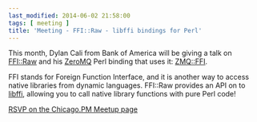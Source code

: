 ```yaml
---
last_modified: 2014-06-02 21:58:00
tags: [ meeting ]
title: 'Meeting - FFI::Raw - libffi bindings for Perl'
---
```


This month, Dylan Cali from Bank of America will be giving a talk on
[FFI::Raw](https://metacpan.org/pod/FFI::Raw) and his
[ZeroMQ](http://zeromq.org) Perl binding that uses it:
[ZMQ::FFI](https://metacpan.org/pod/ZMQ::FFI).

FFI stands for Foreign Function Interface, and it is another way to access
native libraries from dynamic languages. FFI::Raw provides an API on to
[libffi](https://sourceware.org/libffi/), allowing you to call native library
functions with pure Perl code!

[RSVP on the Chicago.PM Meetup page](http://www.meetup.com/ChicagoPM/events/184240552/)
